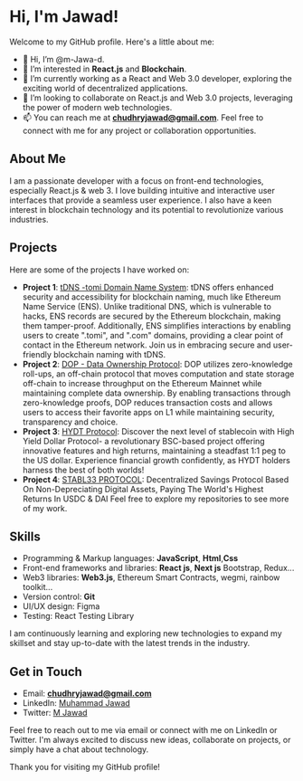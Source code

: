 # Hi, I'm Jawad!

Welcome to my GitHub profile. Here's a little about me:

- 👋 Hi, I’m @m-Jawa-d.
- 👀 I’m interested in **React.js** and **Blockchain**.
- 🌱 I’m currently working as a React and Web 3.0 developer, exploring the exciting world of decentralized applications.
- 💞️ I’m looking to collaborate on React.js and Web 3.0 projects, leveraging the power of modern web technologies.
- 📫 You can reach me at **chudhryjawad@gmail.com**. Feel free to connect with me for any project or collaboration opportunities.

## About Me

I am a passionate developer with a focus on front-end technologies, especially React.js & web 3. I love building intuitive and interactive user interfaces that provide a seamless user experience. I also have a keen interest in blockchain technology and its potential to revolutionize various industries.

## Projects

Here are some of the projects I have worked on:

- **Project 1**: [tDNS -tomi Domain Name System](https://tdns.network/): tDNS offers enhanced security and accessibility for blockchain naming, much like Ethereum Name Service (ENS). Unlike traditional DNS, which is vulnerable to hacks, ENS records are secured by the Ethereum blockchain, making them tamper-proof. Additionally, ENS simplifies interactions by enabling users to create ".tomi", and ".com" domains, providing a clear point of contact in the Ethereum network. Join us in embracing secure and user-friendly blockchain naming with tDNS.
- **Project 2**: [DOP - Data Ownership Protocol](https://dop.org/): DOP utilizes zero-knowledge roll-ups, an off-chain protocol that moves computation and state storage off-chain to increase throughput on the Ethereum Mainnet while maintaining complete data ownership. By enabling transactions through zero-knowledge proofs, DOP reduces transaction costs and allows users to access their favorite apps on L1 while maintaining security, transparency and choice.
- **Project 3**: [HYDT Protocol](https://app.hydtprotocol.com/HYDT/dashboard): Discover the next level of stablecoin with High Yield Dollar Protocol- a revolutionary BSC-based project offering innovative features and high returns, maintaining a steadfast 1:1 peg to the US dollar. Experience financial growth confidently, as HYDT holders harness the best of both worlds!
- **Project 4**: [STABL33 PROTOCOL](https://staging.stabl33.com/): Decentralized Savings Protocol Based On Non-Depreciating Digital Assets, Paying The World's Highest Returns In USDC & DAI
Feel free to explore my repositories to see more of my work.
## Skills

- Programming & Markup languages: **JavaScript**, **Html**,**Css**
- Front-end frameworks and libraries: **React js**, **Next js** Bootstrap, Redux...
- Web3 libraries: **Web3.js**, Ethereum Smart Contracts, wegmi, rainbow toolkit...
- Version control: **Git**
- UI/UX design: Figma
- Testing: React Testing Library

I am continuously learning and exploring new technologies to expand my skillset and stay up-to-date with the latest trends in the industry.

## Get in Touch

- Email: **chudhryjawad@gmail.com**
- LinkedIn: [Muhammad Jawad](https://www.linkedin.com/in/muhammad-jawad-6aa7b21a1/)
- Twitter: [M Jawad](https://twitter.com/MJawad37915325)

Feel free to reach out to me via email or connect with me on LinkedIn or Twitter. I'm always excited to discuss new ideas, collaborate on projects, or simply have a chat about technology.

Thank you for visiting my GitHub profile!
